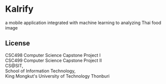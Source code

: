 # Kalrify
a mobile application integrated with machine learning to analyzing Thai food image

## License
   CSC498 Computer Science Capstone Project I <br>
   CSC499 Computer Science Capstone Project II <br>
   CS@SIT, <br>
   School of Information Technology, <br>
   King Mongkut's University of Technology Thonburi
